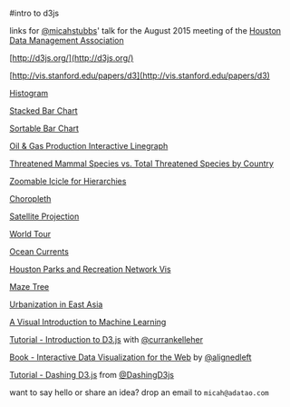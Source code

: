 #intro to d3js

links for [@micahstubbs](https://twitter.com/micahstubbs)' talk for the August 2015 meeting of the [Houston Data Management Association](http://www.dama.org/chapters/dama-houston)

[http://d3js.org/](http://d3js.org/)

[http://vis.stanford.edu/papers/d3](http://vis.stanford.edu/papers/d3)

[Histogram](http://bl.ocks.org/mbostock/3048450)

[Stacked Bar Chart](http://bl.ocks.org/mbostock/3886208)

[Sortable Bar Chart](http://bl.ocks.org/mbostock/3885705)

[Oil & Gas Production Interactive Linegraph](http://bl.ocks.org/micahstubbs/raw/aa933f60bd432f7f3eed/)

[Threatened Mammal Species vs. Total Threatened Species by Country](http://bl.ocks.org/micahstubbs/raw/9f2151b01d6e289295f1/)

[Zoomable Icicle for Hierarchies](http://bl.ocks.org/mbostock/1005873)

[Choropleth](http://bl.ocks.org/mbostock/4060606)

[Satellite Projection](http://bl.ocks.org/mbostock/3790444)

[World Tour](http://bl.ocks.org/mbostock/4183330)

[Ocean Currents](http://earth.nullschool.net/#current/ocean/surface/currents/orthographic=-80.85,13.11,351)

[Houston Parks and Recreation Network Vis](http://bl.ocks.org/micahstubbs/raw/b7182dddb4a1b79d1ac7/)

[Maze Tree](http://bl.ocks.org/mbostock/061b3929ba0f3964d335#index.html)

[Urbanization in East Asia](http://www.visualcinnamon.com/portfolio/urbanization)

[A Visual Introduction to Machine Learning](http://www.r2d3.us/visual-intro-to-machine-learning-part-1/)

[Tutorial - Introduction to D3.js](http://curran.github.io/screencasts/introToD3/examples/viewer/#/) with [@currankelleher](https://twitter.com/currankelleher)

[Book - Interactive Data Visualization for the Web](http://chimera.labs.oreilly.com/books/1230000000345/ch01.html) by [@alignedleft](https://twitter.com/alignedleft)

[Tutorial - Dashing D3.js](https://www.dashingd3js.com/) from [@DashingD3js](https://twitter.com/dashingd3js)

want to say hello or share an idea?  drop an email to `micah@adatao.com`


